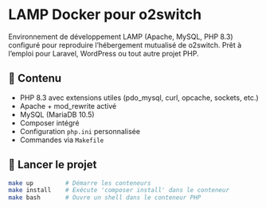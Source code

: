 # LAMP Docker pour o2switch

Environnement de développement LAMP (Apache, MySQL, PHP 8.3) configuré pour reproduire l’hébergement mutualisé de o2switch. Prêt à l’emploi pour Laravel, WordPress ou tout autre projet PHP.

## 🔧 Contenu

- PHP 8.3 avec extensions utiles (pdo_mysql, curl, opcache, sockets, etc.)
- Apache + mod_rewrite activé
- MySQL (MariaDB 10.5)
- Composer intégré
- Configuration `php.ini` personnalisée
- Commandes via `Makefile`

## 🚀 Lancer le projet

```bash
make up         # Démarre les conteneurs
make install    # Exécute 'composer install' dans le conteneur
make bash       # Ouvre un shell dans le conteneur PHP